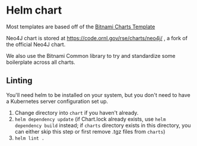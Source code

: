 # Helm chart

Most templates are based off of the [Bitnami Charts Template](https://github.com/bitnami/charts/tree/main/template/])

Neo4J chart is stored at https://code.ornl.gov/rse/charts/neo4j/ , a fork of the official Neo4J chart.

We also use the Bitnami Common library to try and standardize some boilerplate across all charts.

## Linting

You'll need helm to be installed on your system, but you don't need to have a Kubernetes server configuration set up.

1. Change directory into `chart` if you haven't already.
2. `helm dependency update` (if Chart.lock already exists, use `helm dependency build` instead; if `charts` directory exists in this directory, you can either skip this step or first remove .tgz files from `charts`)
3. `helm lint .`
